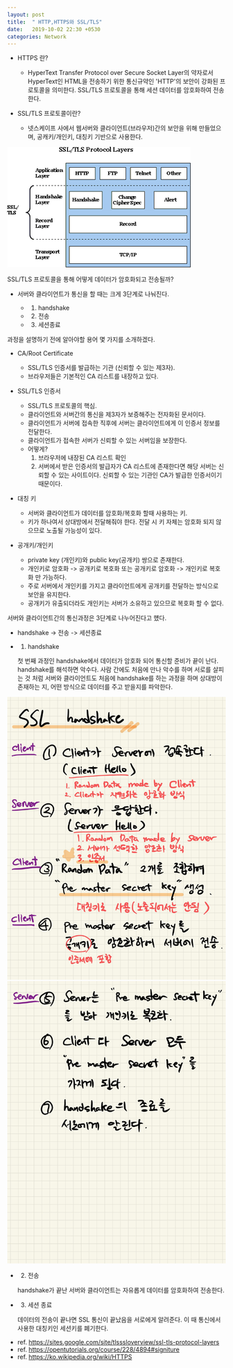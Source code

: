 ```yaml
---
layout: post
title:  " HTTP,HTTPS와 SSL/TLS"
date:   2019-10-02 22:30 +0530
categories: Network
---
```


* HTTPS 란?
  
    - HyperText Transfer Protocol over Secure Socket Layer의 약자로서
      HyperText인 HTML을 전송하기 위한 통신규약인 'HTTP'의 보안이 강화된 프로토콜을 의미한다.
      SSL/TLS 프로토콜을 통해 세션 데이터를 암호화하여 전송한다.

* SSL/TLS 프로토콜이란?
  
    - 넷스케이프 사에서 웹서버와 클라이언트(브라우저)간의 보안을 위해 만들었으며, 공캐키/개인키, 대칭키 기반으로 사용한다.


<img src = "/assets/ssllayers.gif">

SSL/TLS 프로토콜을 통해 어떻게 데이터가 암호화되고 전송될까?

* 서버와 클라이언트가 통신을 할 때는 크게 3단계로 나눠진다.

    - 1. handshake 
    - 2. 전송 
    - 3. 세션종료

과정을 설명하기 전에 알아야할 용어 몇 가지를 소개하겠다.

- CA/Root Certificate  

    - SSL/TLS 인증서를 발급하는 기관 (신뢰할 수 있는 제3자).
    - 브라우저들은 기본적인 CA 리스트를 내장하고 있다.

- SSL/TLS 인증서

    - SSL/TLS 프로토콜의 핵심.
    - 클라이언트와 서버간의 통신을 제3자가 보증해주는 전자화된 문서이다.
    - 클라이언트가 서버에 접속한 직후에 서버는 클라이언트에게 이 인증서 정보를 전달한다.
    - 클라이언트가 접속한 서버가 신뢰할 수 있는 서버임을 보장한다.
    - 어떻게?   
        1. 브라우저에 내장된 CA 리스트 확인
        2. 서버에서 받은 인증서의 발급자가 CA 리스트에 존재한다면 해당 서버는 신뢰할 수 있는 사이트이다. 
        신뢰할 수 있는 기관인 CA가 발급한 인증서이기 때문이다.

- 대칭 키      

    - 서버와 클라이언트가 데이터를 암호화/복호화 할때 사용하는 키.
    - 키가 하나여서 상대방에서 전달해줘야 한다. 전달 시 키 자체는 암호화 되지 않으므로 노출될 가능성이 있다.

- 공개키/개인키

    - private key (개인키)와 public key(공개키) 쌍으로 존재한다.
    - 개인키로 암호화 -> 공개키로 복호화 또는
      공개키로 암호화 -> 개인키로 복호화 만 가능하다.
    - 주로 서버에서 개인키를 가지고 클라이언트에게 공개키를 전달하는 방식으로 보안을 유지한다.
    - 공개키가 유출되더라도 개인키는 서버가 소유하고 있으므로 복호화 할 수 없다.      

서버와 클라이언트간의 통신과정은 3단계로 나누어진다고 헀다.

- handshake -> 전송 -> 세션종료

- 1. handshake

    첫 번째 과정인 handshake에서 데이터가 암호화 되어 통신할 준비가 끝이 난다.
    handshake를 해석하면 악수다.
    사람 간에도 처음에 만나 악수를 하며 서로를 살피는 것 처럼
    서버와 클라이언트도 처음에 handshake를 하는 과정을 하며
    상대방이 존재하는 지, 어떤 방식으로 데이터를 주고 받을지를 파악한다.
<img src="/assets/Handshake1.jpg">
<img src="/assets/Handshake2.jpg">

- 2. 전송

    handshake가 끝난 서버와 클라이언트는 자유롭게 데이터를 암호화하여 전송한다.

- 3. 세션 종료

    데이터의 전송이 끝나면 SSL 통신이 끝났음을 서로에게 알려준다. 이 때 통신에서 사용한 대칭키인 세션키를 폐기한다. 

 


* ref. https://sites.google.com/site/tlsssloverview/ssl-tls-protocol-layers
* ref. https://opentutorials.org/course/228/4894#signiture
* ref. https://ko.wikipedia.org/wiki/HTTPS



